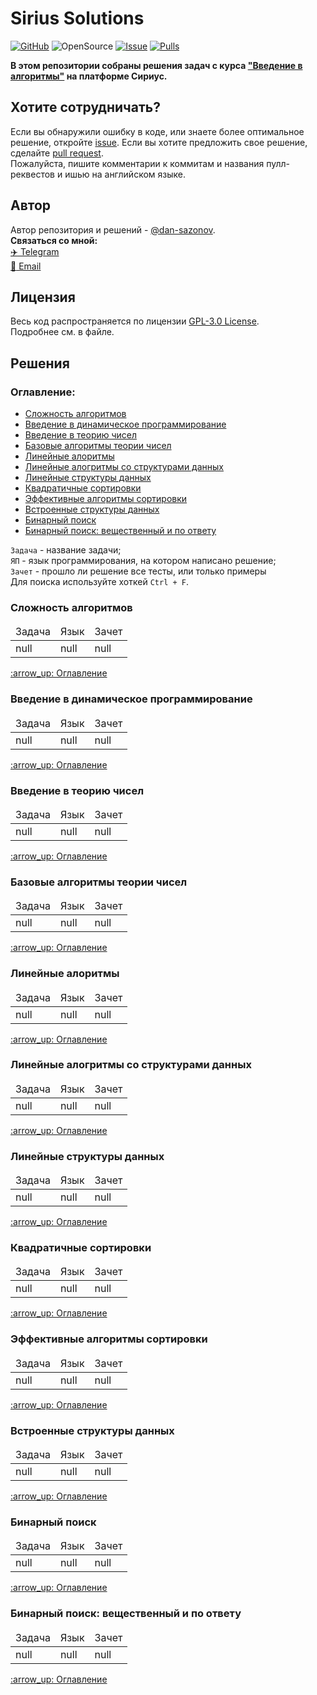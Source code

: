 # Sirius Solutions
[![GitHub](https://img.shields.io/github/license/dan-sazonov/informatics-solutions)](https://github.com/dan-sazonov/informatics-solutions/blob/main/LICENSE)
![OpenSource](https://img.shields.io/badge/Open%20Source-%E2%99%A5-red)
[![Issue](https://img.shields.io/github/issues-raw/dan-sazonov/informatics-solutions)](https://github.com/dan-sazonov/informatics-solutions/issues)
[![Pulls](https://img.shields.io/github/issues-pr-raw/dan-sazonov/informatics-solutions)](https://github.com/dan-sazonov/informatics-solutions/pulls)

**В этом репозитории собраны решения задач с курса ["Введение в алгоритмы"](https://informatics.msk.ru) на платформе Сириус.**

## Хотите сотрудничать?
Если вы обнаружили ошибку в коде, или знаете более оптимальное решение, откройте
[issue](https://github.com/dan-sazonov/sirius-solutions/issues). Если вы хотите предложить свое решение,
сделайте [pull request](https://github.com/dan-sazonov/sirius-solutions/pulls).<br>
Пожалуйста, пишите комментарии к коммитам и названия пулл-реквестов и ишью на английском языке. 

## Автор
Автор репозитория и решений - [@dan-sazonov](https://github.com/dan-sazonov). <br>
**Связаться со мной:**<br>
[:airplane: Telegram](https://t.me/dan_sazonov) <br>
[:e-mail: Email](mailto:p-294803@yandex.ru) <br>

## Лицензия
Весь код распространяется по лицензии [GPL-3.0 License](https://github.com/dan-sazonov/informatics-solutions/blob/main/LICENSE).<br>
Подробнее см. в файле.

<h2>Решения</h2>
<h3>Оглавление:</h3>
<ul>
    <li><a href="#Сложность алгоритмов">Сложность алгоритмов</a></li>
    <li><a href="#Введение в динамическое программирование">Введение в динамическое программирование</a></li>
    <li><a href="#Введение в теорию чисел">Введение в теорию чисел</a></li>
    <li><a href="#Базовые алгоритмы теории чисел">Базовые алгоритмы теории чисел</a></li>
    <li><a href="#Линейные алоритмы">Линейные алоритмы</a></li>
    <li><a href="#Линейные алогритмы со структурами данных">Линейные алогритмы со структурами данных</a></li>
    <li><a href="#Линейные структуры данных">Линейные структуры данных</a></li>
    <li><a href="#Квадратичные сортировки">Квадратичные сортировки</a></li>
    <li><a href="#Эффективные алгоритмы сортировки">Эффективные алгоритмы сортировки</a></li>
    <li><a href="#Встроенные структуры данных">Встроенные структуры данных</a></li>
    <li><a href="#Бинарный поиск">Бинарный поиск</a></li>
    <li><a href="#Бинарный поиск: вещественный и по ответу">Бинарный поиск: вещественный и по ответу</a></li>
</ul>

`Задача` - название задачи;<br>
`ЯП` - язык программирования, на котором написано решение;<br>
`Зачет` - прошло ли решение все тесты, или только примеры<br>
Для поиска используйте хоткей `Ctrl + F`.<br>
<h3>Сложность алгоритмов</h3>
<table>
    <thead>
    <tr>
        <td>Задача</td>
        <td>Язык</td>
        <td>Зачет</td>
    </tr>
    </thead>
    <tbody>
    <tr>
        <td>null</td>
        <td>null</td>
        <td>null</td>
    </tr>
    </tbody>
</table>
<a href="#Оглавление">:arrow_up: Оглавление</a>

<h3>Введение в динамическое программирование</h3>
<table>
    <thead>
    <tr>
        <td>Задача</td>
        <td>Язык</td>
        <td>Зачет</td>
    </tr>
    </thead>
    <tbody>
    <tr>
        <td>null</td>
        <td>null</td>
        <td>null</td>
    </tr>
    </tbody>
</table>
<a href="#Оглавление">:arrow_up: Оглавление</a>

<h3>Введение в теорию чисел</h3>
<table>
    <thead>
    <tr>
        <td>Задача</td>
        <td>Язык</td>
        <td>Зачет</td>
    </tr>
    </thead>
    <tbody>
    <tr>
        <td>null</td>
        <td>null</td>
        <td>null</td>
    </tr>
    </tbody>
</table>
<a href="#Оглавление">:arrow_up: Оглавление</a>

<h3>Базовые алгоритмы теории чисел</h3>
<table>
    <thead>
    <tr>
        <td>Задача</td>
        <td>Язык</td>
        <td>Зачет</td>
    </tr>
    </thead>
    <tbody>
    <tr>
        <td>null</td>
        <td>null</td>
        <td>null</td>
    </tr>
    </tbody>
</table>
<a href="#Оглавление">:arrow_up: Оглавление</a>

<h3>Линейные алоритмы</h3>
<table>
    <thead>
    <tr>
        <td>Задача</td>
        <td>Язык</td>
        <td>Зачет</td>
    </tr>
    </thead>
    <tbody>
    <tr>
        <td>null</td>
        <td>null</td>
        <td>null</td>
    </tr>
    </tbody>
</table>
<a href="#Оглавление">:arrow_up: Оглавление</a>

<h3>Линейные алогритмы со структурами данных</h3>
<table>
    <thead>
    <tr>
        <td>Задача</td>
        <td>Язык</td>
        <td>Зачет</td>
    </tr>
    </thead>
    <tbody>
    <tr>
        <td>null</td>
        <td>null</td>
        <td>null</td>
    </tr>
    </tbody>
</table>
<a href="#Оглавление">:arrow_up: Оглавление</a>

<h3>Линейные структуры данных</h3>
<table>
    <thead>
    <tr>
        <td>Задача</td>
        <td>Язык</td>
        <td>Зачет</td>
    </tr>
    </thead>
    <tbody>
    <tr>
        <td>null</td>
        <td>null</td>
        <td>null</td>
    </tr>
    </tbody>
</table>
<a href="#Оглавление">:arrow_up: Оглавление</a>

<h3>Квадратичные сортировки</h3>
<table>
    <thead>
    <tr>
        <td>Задача</td>
        <td>Язык</td>
        <td>Зачет</td>
    </tr>
    </thead>
    <tbody>
    <tr>
        <td>null</td>
        <td>null</td>
        <td>null</td>
    </tr>
    </tbody>
</table>
<a href="#Оглавление">:arrow_up: Оглавление</a>

<h3>Эффективные алгоритмы сортировки</h3>
<table>
    <thead>
    <tr>
        <td>Задача</td>
        <td>Язык</td>
        <td>Зачет</td>
    </tr>
    </thead>
    <tbody>
    <tr>
        <td>null</td>
        <td>null</td>
        <td>null</td>
    </tr>
    </tbody>
</table>
<a href="#Оглавление">:arrow_up: Оглавление</a>

<h3>Встроенные структуры данных</h3>
<table>
    <thead>
    <tr>
        <td>Задача</td>
        <td>Язык</td>
        <td>Зачет</td>
    </tr>
    </thead>
    <tbody>
    <tr>
        <td>null</td>
        <td>null</td>
        <td>null</td>
    </tr>
    </tbody>
</table>
<a href="#Оглавление">:arrow_up: Оглавление</a>

<h3>Бинарный поиск</h3>
<table>
    <thead>
    <tr>
        <td>Задача</td>
        <td>Язык</td>
        <td>Зачет</td>
    </tr>
    </thead>
    <tbody>
    <tr>
        <td>null</td>
        <td>null</td>
        <td>null</td>
    </tr>
    </tbody>
</table>
<a href="#Оглавление">:arrow_up: Оглавление</a>

<h3>Бинарный поиск: вещественный и по ответу</h3>
<table>
    <thead>
    <tr>
        <td>Задача</td>
        <td>Язык</td>
        <td>Зачет</td>
    </tr>
    </thead>
    <tbody>
    <tr>
        <td>null</td>
        <td>null</td>
        <td>null</td>
    </tr>
    </tbody>
</table>
<a href="#Оглавление">:arrow_up: Оглавление</a>
